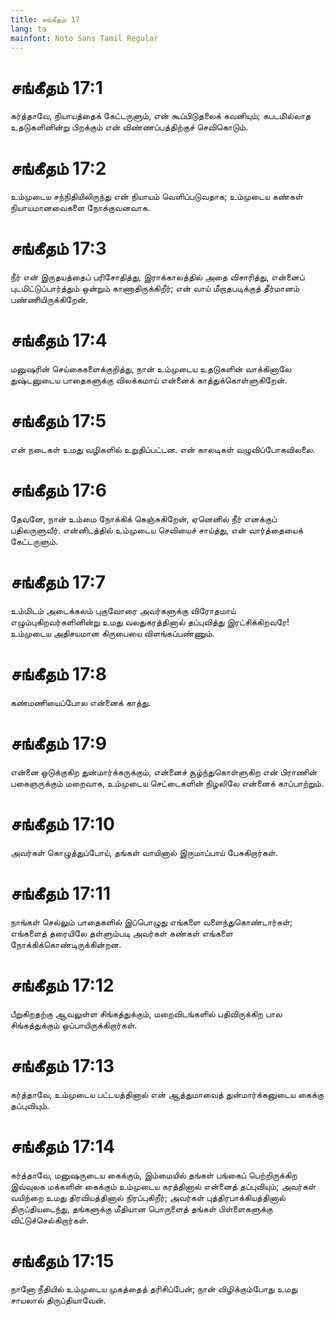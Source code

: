```yaml
---
title: சங்கீதம் 17
lang: ta
mainfont: Noto Sans Tamil Regular
---
```


# சங்கீதம் 17:1

கர்த்தாவே, நியாயத்தைக் கேட்டருளும், என் கூப்பிடுதலைக் கவனியும்; கபடமில்லாத உதடுகளினின்று பிறக்கும் என் விண்ணப்பத்திற்குச் செவிகொடும்.

# சங்கீதம் 17:2

உம்முடைய சந்நிதியிலிருந்து என் நியாயம் வெளிப்படுவதாக; உம்முடைய கண்கள் நியாயமானவைகளை நோக்குவனவாக.

# சங்கீதம் 17:3

நீர் என் இருதயத்தைப் பரிசோதித்து, இராக்காலத்தில் அதை விசாரித்து, என்னைப் புடமிட்டுப்பார்த்தும் ஒன்றும் காணாதிருக்கிறீர்; என் வாய் மீறாதபடிக்குத் தீர்மானம் பண்ணியிருக்கிறேன்.

# சங்கீதம் 17:4

மனுஷரின் செய்கைகளைக்குறித்து, நான் உம்முடைய உதடுகளின் வாக்கினாலே துஷ்டனுடைய பாதைகளுக்கு விலக்கமாய் என்னைக் காத்துக்கொள்ளுகிறேன்.

# சங்கீதம் 17:5

என் நடைகள் உமது வழிகளில் உறுதிப்பட்டன. என் காலடிகள் வழுவிப்போகவிலலை.

# சங்கீதம் 17:6

தேவனே, நான் உம்மை நோக்கிக் கெஞ்சுகிறேன், ஏனெனில் நீர் எனக்குப் பதிலருளுவீர். என்னிடத்தில் உம்முடைய செவியைச் சாய்த்து, என் வார்த்தையைக் கேட்டருளும்.

# சங்கீதம் 17:7

உம்மிடம் அடைக்கலம் புகுவோரை அவர்களுக்கு விரோதமாய் எழும்புகிறவர்களினின்று உமது வலதுகரத்தினால் தப்புவித்து இரட்சிக்கிறவரே! உம்முடைய அதிசயமான கிருபையை விளங்கப்பண்ணும்.

# சங்கீதம் 17:8

கண்மணியைப்போல என்னைக் காத்து.

# சங்கீதம் 17:9

என்னை ஒடுக்குகிற துன்மார்க்கருக்கும், என்னைச் சூழ்ந்துகொள்ளுகிற என் பிராணின் பகைஞருக்கும் மறைவாக, உம்முடைய செட்டைகளின் நிழலிலே என்னைக் காப்பாற்றும்.

# சங்கீதம் 17:10

அவர்கள் கொழுத்துப்போய், தங்கள் வாயினால் இருமாப்பாய் பேசுகிறார்கள்.

# சங்கீதம் 17:11

நாங்கள் செல்லும் பாதைகளில் இப்பொழுது எங்களை வளைந்துகொண்டார்கள்; எங்களைத் தரையிலே தள்ளும்படி அவர்கள் கண்கள் எங்களை நோக்கிக்கொண்டிருக்கின்றன.

# சங்கீதம் 17:12

பீறுகிறதற்கு ஆவலுள்ள சிங்கத்துக்கும், மறைவிடங்களில் பதிவிருக்கிற பால சிங்கத்துக்கும் ஒப்பாயிருக்கிறார்கள்.

# சங்கீதம் 17:13

கர்த்தாவே, உம்முடைய பட்டயத்தினால் என் ஆத்துமாவைத் துன்மார்க்கனுடைய கைக்கு தப்புவியும்.

# சங்கீதம் 17:14

கர்த்தாவே, மனுஷருடைய கைக்கும், இம்மையில் தங்கள் பங்கைப் பெற்றிருக்கிற இவ்வுலக மக்களின் கைக்கும் உம்முடைய கரத்தினால் என்னைத் தப்புவியும்; அவர்கள் வயிற்றை உமது திரவியத்தினால் நிரப்புகிறீர்; அவர்கள் புத்திரபாக்கியத்தினால் திருப்தியடைந்து, தங்களுக்கு மீதியான பொருளைத் தங்கள் பிள்ளைகளுக்கு விட்டுச்செல்கிறார்கள்.

# சங்கீதம் 17:15

நானோ நீதியில் உம்முடைய முகத்தைத் தரிசிப்பேன்; நான் விழிக்கும்போது உமது சாயலால் திருப்தியாவேன்.

